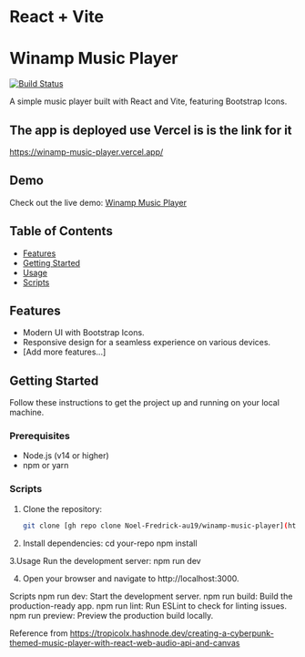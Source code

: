 # React + Vite

# Winamp Music Player

[![Build Status](https://your-build-status-badge-url)](https://link-to-your-ci-cd-pipeline)

A simple music player built with React and Vite, featuring Bootstrap Icons.

## The app is deployed use Vercel is is the link for it
https://winamp-music-player.vercel.app/

## Demo

Check out the live demo: [Winamp Music Player](https://winamp-music-player.vercel.app/)

## Table of Contents

- [Features](#features)
- [Getting Started](#getting-started)
- [Usage](#usage)
- [Scripts](#scripts)

## Features

- Modern UI with Bootstrap Icons.
- Responsive design for a seamless experience on various devices.
- [Add more features...]

## Getting Started

Follow these instructions to get the project up and running on your local machine.

### Prerequisites

- Node.js (v14 or higher)
- npm or yarn

### Scripts

1. Clone the repository:

   ```bash
   git clone [gh repo clone Noel-Fredrick-au19/winamp-music-player](https://github.com/Noel-Fredrick-au19/winamp-music-player.git)
   
2. Install dependencies:
   cd your-repo
npm install

3.Usage
Run the development server:
npm run dev

4. Open your browser and navigate to http://localhost:3000.

Scripts
npm run dev: Start the development server.
npm run build: Build the production-ready app.
npm run lint: Run ESLint to check for linting issues.
npm run preview: Preview the production build locally.



Reference from
https://tropicolx.hashnode.dev/creating-a-cyberpunk-themed-music-player-with-react-web-audio-api-and-canvas
